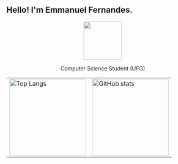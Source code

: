 ## Hello! I'm Emmanuel Fernandes.


<div id="intro-img" align="center">
    <a href="#"><img src="https://exbxwvxqlnbphyieygiz.supabase.co/storage/v1/object/sign/Emojis/meow_party.gif?token=eyJhbGciOiJIUzI1NiIsInR5cCI6IkpXVCJ9.eyJ1cmwiOiJFbW9qaXMvbWVvd19wYXJ0eS5naWYiLCJpYXQiOjE3MjMwMzU0NzYsImV4cCI6MzI5OTgzNTQ3Nn0.WW7QUUPahCRRYVNvaiE77ot_UKzQTwrkXMC0zEOUAUw&t=2024-08-07T12%3A57%3A56.491Z" width=100>        </a>
  <p>Computer Science Student (UFG)</p>
</div>


<table align="center">
  <tr>
    <td>
      <img src="https://github-readme-stats.vercel.app/api/top-langs/?username=manotv-alt&layout=compact&theme=tokyonight" alt="Top Langs" height="200" style="border: none;"/>
    </td>
    <td>
      <img src="https://github-readme-stats.vercel.app/api?username=manotv-alt&theme=tokyonight&hide=stars&show_icons=true&count_private=true" alt="GitHub stats" height="200" style="border: none;"/>
    </td>
  </tr>
</table>
